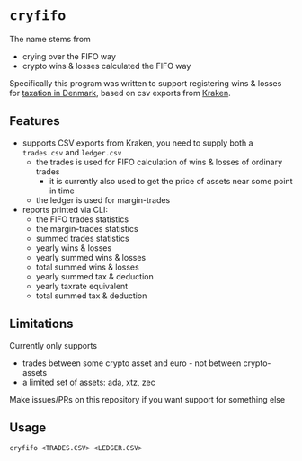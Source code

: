 # `cryfifo`

The name stems from
* crying over the FIFO way 
* crypto wins & losses calculated the FIFO way 

Specifically this program was written to support registering wins & losses for 
[taxation in Denmark](https://www.kraken.com/), 
based on csv exports from [Kraken](https://www.kraken.com/).

## Features

* supports CSV exports from Kraken, you need to supply both a `trades.csv` and `ledger.csv`
  * the trades is used for FIFO calculation of wins & losses of ordinary trades
    * it is currently also used to get the price of assets near some point in time
  * the ledger is used for margin-trades 
* reports printed via CLI:
  * the FIFO trades statistics 
  * the margin-trades statistics 
  * summed trades statistics 
  * yearly wins & losses
  * yearly summed wins & losses
  * total summed wins & losses
  * yearly summed tax & deduction
  * yearly taxrate equivalent
  * total summed tax & deduction

## Limitations
Currently only supports 
* trades between some crypto asset and euro - not between crypto-assets
* a limited set of assets: ada, xtz, zec

Make issues/PRs on this repository if you want support for something else

## Usage

```
cryfifo <TRADES.CSV> <LEDGER.CSV>
```


